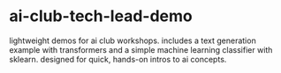 # ai-club-tech-lead-demo
lightweight demos for ai club workshops. includes a text generation example with transformers and a simple machine learning classifier with sklearn. designed for quick, hands-on intros to ai concepts.
